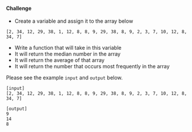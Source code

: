 #### Challenge

* Create a variable and assign it to the array below

```
[2, 34, 12, 29, 38, 1, 12, 8, 8, 9, 29, 38, 8, 9, 2, 3, 7, 10, 12, 8, 34, 7]
```
* Write a function that will take in this variable
* It will return the median number in the array
* It will return the average of that array
* It will return the number that occurs most frequently in the array

Please see the example `input` and `output` below.

```
[input]
[2, 34, 12, 29, 38, 1, 12, 8, 8, 9, 29, 38, 8, 9, 2, 3, 7, 10, 12, 8, 34, 7]

[output]
9
14
8
```
